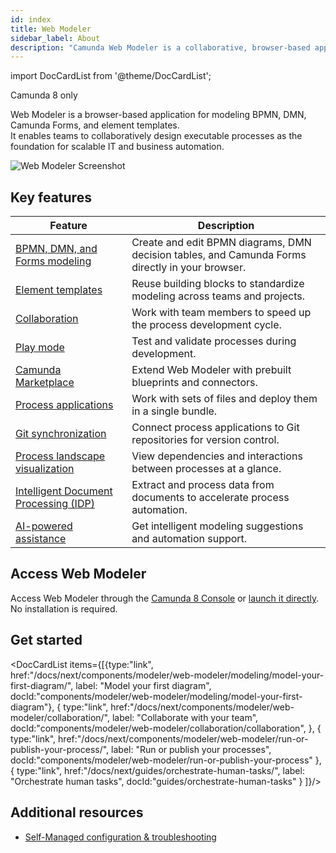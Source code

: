 ```yaml
---
id: index
title: Web Modeler
sidebar_label: About
description: "Camunda Web Modeler is a collaborative, browser-based application for modeling BPMN, DMN, Camunda Forms, and element templates for Camunda 8. It enables teams to collaboratively design, implement, and deploy processes."
---
```


import DocCardList from '@theme/DocCardList';

<span class="badge badge--cloud">Camunda 8 only</span>

Web Modeler is a browser-based application for modeling BPMN, DMN, Camunda Forms, and element templates.  
It enables teams to collaboratively design executable processes as the foundation for scalable IT and business automation.

![Web Modeler Screenshot](./img/context-pad/overview.png)

## Key features

| Feature                                                                       | Description                                                                                     |
| ----------------------------------------------------------------------------- | ----------------------------------------------------------------------------------------------- |
| [BPMN, DMN, and Forms modeling](../bpmn/bpmn.md)                              | Create and edit BPMN diagrams, DMN decision tables, and Camunda Forms directly in your browser. |
| [Element templates](./element-templates/using-templates.md)                   | Reuse building blocks to standardize modeling across teams and projects.                        |
| [Collaboration](./collaboration/collaboration.md)                             | Work with team members to speed up the process development cycle.                               |
| [Play mode](validation/play-your-process.md)                                  | Test and validate processes during development.                                                 |
| [Camunda Marketplace](./modeling/camunda-marketplace.md)                      | Extend Web Modeler with prebuilt blueprints and connectors.                                     |
| [Process applications](./process-applications/process-applications.md)        | Work with sets of files and deploy them in a single bundle.                                     |
| [Git synchronization](process-applications/git-sync.md)                       | Connect process applications to Git repositories for version control.                           |
| [Process landscape visualization](./process-landscape-visualization.md)       | View dependencies and interactions between processes at a glance.                               |
| [Intelligent Document Processing (IDP)](./intelligent-document-processing.md) | Extract and process data from documents to accelerate process automation.                       |
| [AI-powered assistance](modeling/advanced-modeling/camunda-docs-ai.md)        | Get intelligent modeling suggestions and automation support.                                    |

## Access Web Modeler

Access Web Modeler through the [Camunda 8 Console](../../console/introduction-to-console.md) or [launch it directly](./launch-web-modeler.md). No installation is required.

## Get started

<DocCardList items={[{type:"link", href:"/docs/next/components/modeler/web-modeler/modeling/model-your-first-diagram/", label: "Model your first diagram", docId:"components/modeler/web-modeler/modeling/model-your-first-diagram"},
{
type:"link", href:"/docs/next/components/modeler/web-modeler/collaboration/", label: "Collaborate with your team", docId:"components/modeler/web-modeler/collaboration/collaboration",
},
{
type:"link", href:"/docs/next/components/modeler/web-modeler/run-or-publish-your-process/", label: "Run or publish your processes", docId:"components/modeler/web-modeler/run-or-publish-your-process"
},
{
type:"link", href:"/docs/next/guides/orchestrate-human-tasks/", label: "Orchestrate human tasks", docId:"guides/orchestrate-human-tasks"
}
]}/>

## Additional resources

- [Self-Managed configuration & troubleshooting](../../../self-managed/components/modeler/web-modeler/overview.md)
